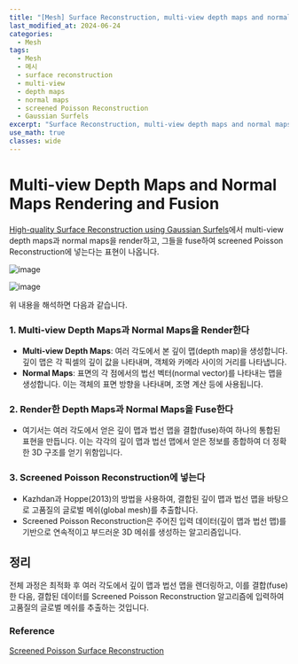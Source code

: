 ```yaml
---
title: "[Mesh] Surface Reconstruction, multi-view depth maps and normal maps, screened Poisson Reconstruction"
last_modified_at: 2024-06-24
categories:
  - Mesh
tags:
  - Mesh
  - 메시
  - surface reconstruction
  - multi-view
  - depth maps
  - normal maps
  - screened Poisson Reconstruction
  - Gaussian Surfels
excerpt: "Surface Reconstruction, multi-view depth maps and normal maps, screened Poisson Reconstruction"
use_math: true
classes: wide
---
```


# Multi-view Depth Maps and Normal Maps Rendering and Fusion

[High-quality Surface Reconstruction using Gaussian Surfels](https://arxiv.org/abs/2404.17774)에서 multi-view depth maps과 normal maps을 render하고, 그들을 fuse하여 screened Poisson Reconstruction에 넣는다는 표현이 나옵니다.

![image](https://github.com/sandokim/sandokim.github.io/assets/74639652/5f57748b-b7e7-497c-8415-c3558585e7c9)

![image](https://github.com/sandokim/sandokim.github.io/assets/74639652/17c89c49-adec-4b48-8849-5e1c956f3021)

위 내용을 해석하면 다음과 같습니다.

### 1. Multi-view Depth Maps과 Normal Maps을 Render한다
- **Multi-view Depth Maps**: 여러 각도에서 본 깊이 맵(depth map)을 생성합니다. 깊이 맵은 각 픽셀의 깊이 값을 나타내며, 객체와 카메라 사이의 거리를 나타냅니다.
- **Normal Maps**: 표면의 각 점에서의 법선 벡터(normal vector)를 나타내는 맵을 생성합니다. 이는 객체의 표면 방향을 나타내며, 조명 계산 등에 사용됩니다.

### 2. Render한 Depth Maps과 Normal Maps을 Fuse한다
- 여기서는 여러 각도에서 얻은 깊이 맵과 법선 맵을 결합(fuse)하여 하나의 통합된 표현을 만듭니다. 이는 각각의 깊이 맵과 법선 맵에서 얻은 정보를 종합하여 더 정확한 3D 구조를 얻기 위함입니다.

### 3. Screened Poisson Reconstruction에 넣는다
- Kazhdan과 Hoppe(2013)의 방법을 사용하여, 결합된 깊이 맵과 법선 맵을 바탕으로 고품질의 글로벌 메쉬(global mesh)를 추출합니다.
- Screened Poisson Reconstruction은 주어진 입력 데이터(깊이 맵과 법선 맵)를 기반으로 연속적이고 부드러운 3D 메쉬를 생성하는 알고리즘입니다.

## 정리

전체 과정은 최적화 후 여러 각도에서 깊이 맵과 법선 맵을 렌더링하고, 이를 결합(fuse)한 다음, 결합된 데이터를 Screened Poisson Reconstruction 알고리즘에 입력하여 고품질의 글로벌 메쉬를 추출하는 것입니다.



### Reference
[Screened Poisson Surface Reconstruction](https://www.cs.jhu.edu/~misha/MyPapers/ToG13.pdf)
